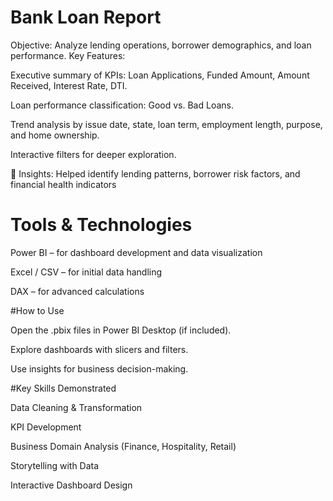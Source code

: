 
# Bank Loan Report
Objective: Analyze lending operations, borrower demographics, and loan performance.
Key Features:

Executive summary of KPIs: Loan Applications, Funded Amount, Amount Received, Interest Rate, DTI.

Loan performance classification: Good vs. Bad Loans.

Trend analysis by issue date, state, loan term, employment length, purpose, and home ownership.

Interactive filters for deeper exploration.

📌 Insights: Helped identify lending patterns, borrower risk factors, and financial health indicators

# Tools & Technologies

Power BI – for dashboard development and data visualization

Excel / CSV – for initial data handling

DAX – for advanced calculations

#How to Use

Open the .pbix files in Power BI Desktop (if included).

Explore dashboards with slicers and filters.

Use insights for business decision-making.

#Key Skills Demonstrated

Data Cleaning & Transformation

KPI Development

Business Domain Analysis (Finance, Hospitality, Retail)

Storytelling with Data

Interactive Dashboard Design
